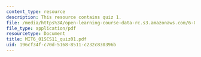 ```yaml
---
content_type: resource
description: This resource contains quiz 1.
file: /media/https%3A/open-learning-course-data-rc.s3.amazonaws.com/6-01sc-introduction-to-electrical-engineering-and-computer-science-i-spring-2011/196cf34fc70d51688511c232c830396b_MIT6_01SCS11_quiz01.pdf
file_type: application/pdf
resourcetype: Document
title: MIT6_01SCS11_quiz01.pdf
uid: 196cf34f-c70d-5168-8511-c232c830396b
---
```

